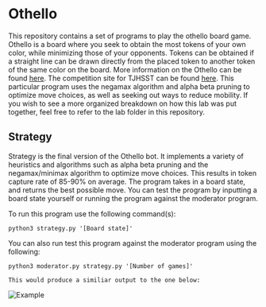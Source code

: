 # Othello

This repository contains a set of programs to play the othello board game.  Othello is a board where you seek to obtain the most tokens of your own color, while minimizing those of your opponents.  Tokens can be obtained if a straight line can be drawn directly from the placed token to another token of the same color on the board.  More information on the Othello can be found [here](https://en.wikipedia.org/wiki/Reversi).  The competition site for TJHSST can be found [here](https://othello.tjhsst.edu/play).  This particular program uses the negamax algorithm and alpha beta pruning to optimize move choices, as well as seeking out ways to reduce mobility.  If you wish to see a more organized breakdown on how this lab was put together, feel free to refer to the lab folder in this repository.

## Strategy

  Strategy is the final version of the Othello bot.  It implements a variety of heuristics and algorithms such as alpha beta pruning and the negamax/minimax algorithm to optimize move choices.  This results in token capture rate of 85-90% on average.  The program takes in a board state, and returns the best possible move.  You can test the program by inputting a board state yourself or running the program against the moderator program.  

  To run this program use the following command(s):
  
    python3 strategy.py '[Board state]'

  You can also run test this program against the moderator program using the following:
    
    python3 moderator.py strategy.py '[Number of games]'

    This would produce a similiar output to the one below:
    
  ![Example](https://raw.githubusercontent.com/z-ng/Artificial_Intelligence/main/Othello/example.gif)	

